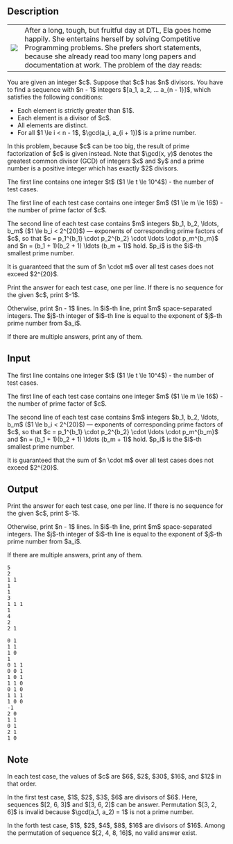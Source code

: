 ## Description

<div><p></p><table class="tex-tabular"><tbody><tr><td class="tex-tabular-text-align-left"><img class="tex-graphics" src="file://kMXxETX1.png" style="max-width: 100.0%;max-height: 100.0%;"></td><td class="tex-tabular-text-align-left"><span class="tex-font-style-it">After a long, tough, but fruitful day at DTL, Ela goes home happily. She entertains herself by solving Competitive Programming problems. She prefers short statements, because she already read too many long papers and documentation at work. The problem of the day reads:</span></td></tr></tbody></table><p></p><p>You are given an integer $c$. Suppose that $c$ has $n$ divisors. You have to find a sequence with $n - 1$ integers $[a_1, a_2, ... a_{n - 1}]$, which satisfies the following conditions:</p><ul> <li> Each element is strictly greater than $1$. </li><li> Each element is a divisor of $c$. </li><li> All elements are distinct. </li><li> For all $1 \le i &lt; n - 1$, $\gcd(a_i, a_{i + 1})$ is a prime number. </li></ul><p>In this problem, because $c$ can be too big, the result of prime factorization of $c$ is given instead. Note that $\gcd(x, y)$ denotes the greatest common divisor (GCD) of integers $x$ and $y$ and a prime number is a positive integer which has exactly $2$ divisors.</p></div><div class="input-specification"><p>The first line contains one integer $t$ ($1 \le t \le 10^4$) - the number of test cases.</p><p>The first line of each test case contains one integer $m$ ($1 \le m \le 16$) - the number of prime factor of $c$.</p><p>The second line of each test case contains $m$ integers $b_1, b_2, \ldots, b_m$ ($1 \le b_i &lt; 2^{20}$) — exponents of corresponding prime factors of $c$, so that $c = p_1^{b_1} \cdot p_2^{b_2} \cdot \ldots \cdot p_m^{b_m}$ and $n = (b_1 + 1)(b_2 + 1) \ldots (b_m + 1)$ hold. $p_i$ is the $i$-th smallest prime number.</p><p>It is guaranteed that the sum of $n \cdot m$ over all test cases does not exceed $2^{20}$.</p></div><div class="output-specification"><p>Print the answer for each test case, one per line. If there is no sequence for the given $c$, print $-1$.</p><p>Otherwise, print $n - 1$ lines. In $i$-th line, print $m$ space-separated integers. The $j$-th integer of $i$-th line is equal to the exponent of $j$-th prime number from $a_i$.</p><p>If there are multiple answers, print any of them.</p></div>

## Input

<p>The first line contains one integer $t$ ($1 \le t \le 10^4$) - the number of test cases.</p><p>The first line of each test case contains one integer $m$ ($1 \le m \le 16$) - the number of prime factor of $c$.</p><p>The second line of each test case contains $m$ integers $b_1, b_2, \ldots, b_m$ ($1 \le b_i &lt; 2^{20}$) — exponents of corresponding prime factors of $c$, so that $c = p_1^{b_1} \cdot p_2^{b_2} \cdot \ldots \cdot p_m^{b_m}$ and $n = (b_1 + 1)(b_2 + 1) \ldots (b_m + 1)$ hold. $p_i$ is the $i$-th smallest prime number.</p><p>It is guaranteed that the sum of $n \cdot m$ over all test cases does not exceed $2^{20}$.</p>

## Output

<p>Print the answer for each test case, one per line. If there is no sequence for the given $c$, print $-1$.</p><p>Otherwise, print $n - 1$ lines. In $i$-th line, print $m$ space-separated integers. The $j$-th integer of $i$-th line is equal to the exponent of $j$-th prime number from $a_i$.</p><p>If there are multiple answers, print any of them.</p>





```input1|2,3,6,7,10,11
5
2
1 1
1
1
3
1 1 1
1
4
2
2 1
```




```output1
0 1 
1 1 
1 0 
1 
0 1 1 
0 0 1 
1 0 1 
1 1 0 
0 1 0 
1 1 1 
1 0 0 
-1
2 0 
1 1 
0 1 
2 1 
1 0
```



## Note

<p>In each test case, the values of $c$ are $6$, $2$, $30$, $16$, and $12$ in that order.</p><p>In the first test case, $1$, $2$, $3$, $6$ are divisors of $6$. Here, sequences $[2, 6, 3]$ and $[3, 6, 2]$ can be answer. Permutation $[3, 2, 6]$ is invalid because $\gcd(a_1, a_2) = 1$ is not a prime number.</p><p>In the forth test case, $1$, $2$, $4$, $8$, $16$ are divisors of $16$. Among the permutation of sequence $[2, 4, 8, 16]$, no valid answer exist.</p>

